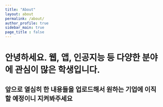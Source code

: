 ```yaml
---
title: "About"
layout: about
permalink: /about/
author_profile: true
sidebar_main: true
page_title : false
---
```


# 안녕하세요. 웹, 앱, 인공지능 등 다양한 분야에 관심이 많은 학생입니다.

## 앞으로 열심히 한 내용들을 업로드해서 원하는 기업에 이직할 예정이니 지켜봐주세요